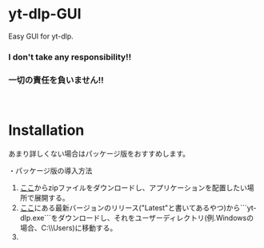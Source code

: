 # yt-dlp-GUI
Easy GUI for yt-dlp. 
<h3>I don't take any responsibility!!</h3>
<h3>一切の責任を負いません!!</h3><br>

# Installation
あまり詳しくない場合はパッケージ版をおすすめします。

・パッケージ版の導入方法
<ol>
<li><a href="https://raw.githubusercontent.com/AkaakuHub/yt-dlp-GUI/main/yt-dlp-gui.zip">ここ</a>からzipファイルをダウンロードし、アプリケーションを配置したい場所で展開する。</li>
<li><a href="https://raw.githubusercontent.com/AkaakuHub/yt-dlp-GUI/main/yt-dlp-gui.zip">ここ</a>にある最新バージョンのリリース("Latest"と書いてあるやつ)から```yt-dlp.exe```をダウンロードし、それをユーザーディレクトリ(例.Windowsの場合、C:\\Users)に移動する。</li>
<li></li>

</ul>
